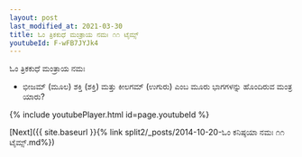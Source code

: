```yaml
---
layout: post
last_modified_at: 2021-03-30
title: ಓಂ ತ್ರಿಕಕುಧೆ ಮಂತ್ರಾಯ ನಮಃ ೧೧ ಟೈಮ್ಸ್
youtubeId: F-wFB7JYJk4
---
```

 
 
 ಓಂ ತ್ರಿಕಕುಧೆ ಮಂತ್ರಾಯ ನಮಃ  
 
 -  ಭೀಜಮ್ (ಮೂಲ) ಶಕ್ತಿ (ಶಕ್ತಿ) ಮತ್ತು ಕೀಲಗಮ್ (ಉಗುರು) ಎಂಬ ಮೂರು ಭಾಗಗಳನ್ನು ಹೊಂದಿರುವ ಮಂತ್ರ ಯಾರು? 
 
  
 
  
 
 
 
 
 
 


{% include youtubePlayer.html id=page.youtubeId %}
 
[Next]({{ site.baseurl }}{% link  split2/_posts/2014-10-20-ಓಂ ಕನಿಷ್ಠಯಾ ನಮಃ ೧೧ ಟೈಮ್ಸ್.md%})
 
